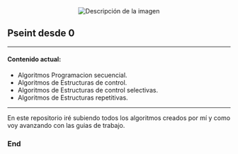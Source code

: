 <div align="center">
  <img src="https://github.com/Panconhu3vo/Pseint-Desde-cer0/assets/149894926/d2748b84-bac9-4b1e-be4a-ba34e3a8ebf5" alt="Descripción de la imagen">
</div>

##  Pseint desde 0

------------

#### Contenido actual:

- Algoritmos Programacion secuencial.
- Algoritmos de Estructuras de control.
- Algoritmos de Estructuras de control selectivas.
- Algoritmos de Estructuras repetitivas.

-------------

<p>
  En este repositorio iré subiendo todos los algoritmos creados por mí y como voy avanzando con las guias de trabajo.
</p>


### End

